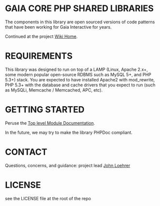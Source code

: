 GAIA CORE PHP SHARED LIBRARIES
==============================
The components in this library are open sourced versions of code patterns that have been working for Gaia Interactive for years.

Continued at the project [Wiki Home](https://github.com/gaiaops/gaia_core_php/wiki/).


REQUIREMENTS
==============================
This library was designed to run on top of a LAMP (Linux, Apache 2.x+, some modern popular open-source RDBMS such as MySQL 5+, and PHP 5.3+) stack.
You are expected to have installed Apache2 with mod_rewrite, PHP 5.3+ with the database and cache drivers that you expect to run (such as MySQLi, Memcache / Memcached, APC, etc).


GETTING STARTED
==============================
Peruse the [Top level Module Documentation](https://github.com/gaiaops/gaia_core_php/wiki/_pages).

In the future, we may try to make the library PHPDoc compliant.


CONTACT
==============================
Questions, concerns, and guidance: project lead [John Loehrer](mailto:jloehrer@gaiaonline.com)

LICENSE
==============================
see the LICENSE file at the root of the repo
